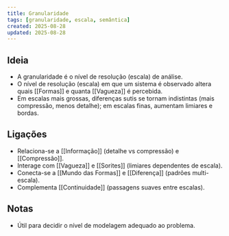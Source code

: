 ```yaml
---
title: Granularidade
tags: [granularidade, escala, semântica]
created: 2025-08-28
updated: 2025-08-28
---
```


## Ideia
- A granularidade é o nível de resolução (escala) de análise.
- O nível de resolução (escala) em que um sistema é observado altera quais [[Formas]] e quanta [[Vagueza]] é percebida.
- Em escalas mais grossas, diferenças sutis se tornam indistintas (mais compressão, menos detalhe); em escalas finas, aumentam limiares e bordas.

## Ligações
- Relaciona-se a [[Informação]] (detalhe vs compressão) e [[Compressão]].
- Interage com [[Vagueza]] e [[Sorites]] (limiares dependentes de escala).
- Conecta-se a [[Mundo das Formas]] e [[Diferença]] (padrões multi-escala).
- Complementa [[Continuidade]] (passagens suaves entre escalas).

## Notas
- Útil para decidir o nível de modelagem adequado ao problema.
